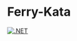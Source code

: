 # Ferry-Kata
[![.NET](https://github.com/MiguelLouisLeRoux/Ferry-Kata/actions/workflows/dotnet.yml/badge.svg)](https://github.com/MiguelLouisLeRoux/Ferry-Kata/actions/workflows/dotnet.yml)
